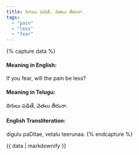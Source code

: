 ```yaml
---
title: దిగులు పడితే, వెతలు తీరునా.
tags:
  - "pain"
  - "less"
  - "fear"
---
```


{% capture data %}
#### Meaning in English:
If you fear, will the pain be less?

#### Meaning in Telugu:
దిగులు పడితే, వెతలు తీరునా.

#### English Transliteration:
digulu paDitae, vetalu teerunaa.
{% endcapture %}

{{ data | markdownify }}

